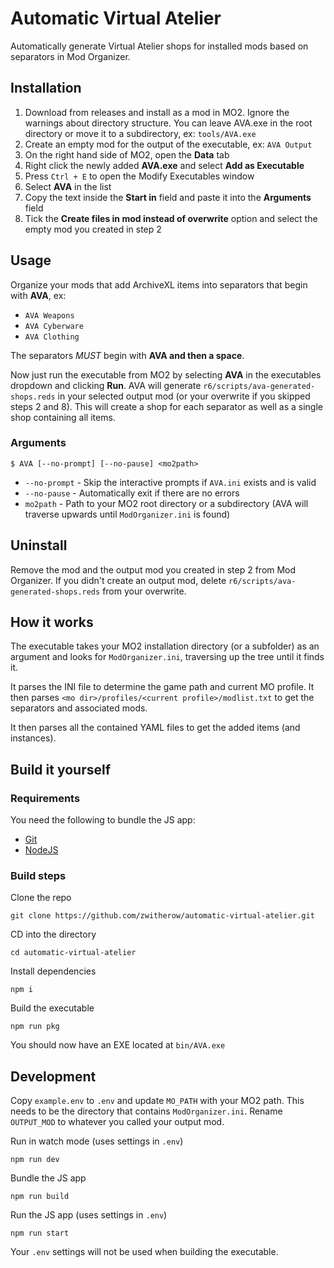 # Automatic Virtual Atelier

Automatically generate Virtual Atelier shops for installed mods based on separators in Mod Organizer.

## Installation

1. Download from releases and install as a mod in MO2. Ignore the warnings about directory structure. You can leave AVA.exe in the root directory or move it to a subdirectory, ex: `tools/AVA.exe`
2. Create an empty mod for the output of the executable, ex: `AVA Output`
3. On the right hand side of MO2, open the **Data** tab
4. Right click the newly added **AVA.exe** and select **Add as Executable**
5. Press `Ctrl + E` to open the Modify Executables window
6. Select **AVA** in the list
7. Copy the text inside the **Start in** field and paste it into the **Arguments** field
8. Tick the **Create files in mod instead of overwrite** option and select the empty mod you created in step 2

## Usage

Organize your mods that add ArchiveXL items into separators that begin with **AVA**, ex:

- `AVA Weapons`
- `AVA Cyberware`
- `AVA Clothing`

The separators _MUST_ begin with **AVA and then a space**.

Now just run the executable from MO2 by selecting **AVA** in the executables dropdown and clicking **Run**. AVA will generate `r6/scripts/ava-generated-shops.reds` in your selected output mod (or your overwrite if you skipped steps 2 and 8). This will create a shop for each separator as well as a single shop containing all items.

### Arguments

```
$ AVA [--no-prompt] [--no-pause] <mo2path>
```

- `--no-prompt` - Skip the interactive prompts if `AVA.ini` exists and is valid
- `--no-pause` - Automatically exit if there are no errors
- `mo2path` - Path to your MO2 root directory or a subdirectory (AVA will traverse upwards until `ModOrganizer.ini` is found)

## Uninstall

Remove the mod and the output mod you created in step 2 from Mod Organizer. If you didn't create an output mod, delete `r6/scripts/ava-generated-shops.reds` from your overwrite.

## How it works

The executable takes your MO2 installation directory (or a subfolder) as an argument and looks for `ModOrganizer.ini`, traversing up the tree until it finds it.

It parses the INI file to determine the game path and current MO profile. It then parses `<mo dir>/profiles/<current profile>/modlist.txt` to get the separators and associated mods.

It then parses all the contained YAML files to get the added items (and instances).

## Build it yourself

### Requirements

You need the following to bundle the JS app:

- [Git](https://git-scm.com/)
- [NodeJS](https://nodejs.org/)

### Build steps

Clone the repo

```
git clone https://github.com/zwitherow/automatic-virtual-atelier.git
```

CD into the directory

```
cd automatic-virtual-atelier
```

Install dependencies

```
npm i
```

Build the executable

```
npm run pkg
```

You should now have an EXE located at `bin/AVA.exe`

## Development

Copy `example.env` to `.env` and update `MO_PATH` with your MO2 path. This needs to be the directory that contains `ModOrganizer.ini`. Rename `OUTPUT_MOD` to whatever you called your output mod.

Run in watch mode (uses settings in `.env`)

```
npm run dev
```

Bundle the JS app

```
npm run build
```

Run the JS app (uses settings in `.env`)

```
npm run start
```

Your `.env` settings will not be used when building the executable.
